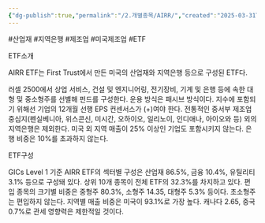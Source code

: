 ```yaml
---
{"dg-publish":true,"permalink":"/2.개별종목/AIRR/","created":"2025-03-31T17:27:24.175+09:00","updated":"2025-07-29T21:37:04.271+09:00"}
---
```


#산업재 #지역은행 #제조업 #미국제조업 #ETF 


ETF소개

AIRR ETF는 First Trust에서 만든 미국의 산업재와 지역은행 등으로 구성된 ETF다. 

러셀 2500에서 상업 서비스, 건설 및 엔지니어링, 전기장비, 기계 및 은행 등에 속한 대형 및 중소형주를 선별해 펀드를 구성한다. 운용 방식은 패시브 방식이다. 지수에 포함되기 위해선 기업의
12개월 선행 EPS 컨센서스가 (+)여야 한다. 전통적인 중서부 제조업 중심지(펜실베니아, 위스콘신, 미시간, 오하이오, 일리노이, 인디애나, 아이오와 등) 외의 지역은행은 제외한다. 미국 외 지역 매출이 25% 이상인 기업도 포함시키지 않는다. 은행 비중은 10%를 초과하지 않는다.


ETF구성

GICs Level 1 기준 AIRR ETF의 섹터별 구성은 산업재 86.5%, 금융
10.4%, 유틸리티 3.1% 등으로 구성돼 있다. 상위 10개 종목이 전체 ETF의 32.3%를 차지하고 있다. 편입 종목의 크기별 비중은 중형주 80.3%, 소형주 14.35, 대형주 5.3% 등이다. 초소형주는 편입하지 않는다. 지역별 매출 비중은 미국이 93.1%로 가장 높다. 캐나다 2.65, 중국 0.7%로 관세 영향력은 제한적일 것이다.